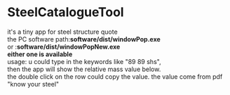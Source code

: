 # SteelCatalogueTool
it's a tiny app for  steel structure quote <br>
the PC software path:**software/dist/windowPop.exe** <br>
or :**software/dist/windowPopNew.exe** <br>
**either one is available** <br>
usage: u could type in the keywords like "89 89 shs",<br>
then the app will show the relative mass value below.<br>
the double click on the row could copy the value.
the value come from pdf "know your steel"
